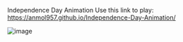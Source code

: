 Independence Day Animation
Use this link to play: https://anmol957.github.io/Independence-Day-Animation/

![image](https://user-images.githubusercontent.com/61040390/129475153-e92afcdd-766a-4873-b3db-24211933362b.png)
